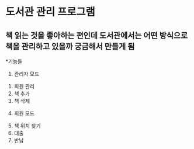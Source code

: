 # 도서관 관리 프로그램
## 책 읽는 것을 좋아하는 편인데 도서관에서는 어떤 방식으로 책을 관리하고 있을까 궁금해서 만들게 됨
*기능들
1. 관리자 모드
1) 회원 관리
2) 책 추가
3) 책 삭제
4. 회원 모드
5) 책 위치 찾기
6) 대출
7) 반납
